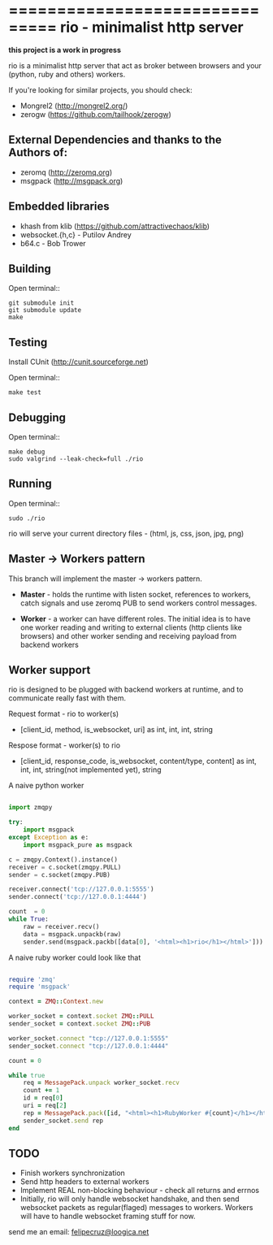 ===============================
rio - minimalist http server 
===============================

**this project is a work in progress**

rio is a minimalist http server that act as broker between browsers and your (python, ruby and others) workers.

If you're looking for similar projects, you should check:

* Mongrel2 (http://mongrel2.org/)
* zerogw (https://github.com/tailhook/zerogw)


External Dependencies and thanks to the Authors of:
------------

* zeromq (http://zeromq.org) 
* msgpack (http://msgpack.org)


Embedded libraries
-----------------

* khash from klib (https://github.com/attractivechaos/klib)
* websocket.{h,c} - Putilov Andrey
* b64.c - Bob Trower



Building
--------

Open terminal::
    
    git submodule init
    git submodule update
    make

Testing
--------

Install CUnit (http://cunit.sourceforge.net)

Open terminal::
    
    make test

Debugging
--------

Open terminal::

    make debug
    sudo valgrind --leak-check=full ./rio
    

Running
-------

Open terminal::
    
    sudo ./rio

rio will serve your current directory files - (html, js, css, json, jpg, png)



Master -> Workers pattern
-------------------------

This branch will implement the master -> workers pattern. 

* **Master** - holds the runtime with listen socket, references to workers, catch signals and use zeromq PUB to send workers control messages. 

* **Worker** - a worker can have different roles. The initial idea is to have one worker reading and writing to external clients (http clients like browsers) and other worker sending and receiving payload from backend workers


Worker support
---------------------------

rio is designed to be plugged with backend workers at runtime, and to communicate really fast with them.

Request format - rio to worker(s)

* [client_id, method, is_websocket, uri] as int, int, int, string

Respose format - worker(s) to rio

* [client_id, response_code, is_websocket, content/type, content] as int, int, int, string(not implemented yet), string

A naive python worker

```python

import zmqpy

try:
    import msgpack
except Exception as e:
    import msgpack_pure as msgpack

c = zmqpy.Context().instance()
receiver = c.socket(zmqpy.PULL)
sender = c.socket(zmqpy.PUB)

receiver.connect('tcp://127.0.0.1:5555')
sender.connect('tcp://127.0.0.1:4444')

count  = 0
while True:
    raw = receiver.recv()
    data = msgpack.unpackb(raw)
    sender.send(msgpack.packb([data[0], '<html><h1>rio</h1></html>']))
```

A naive ruby worker could look like that

```ruby

require 'zmq'
require 'msgpack'

context = ZMQ::Context.new

worker_socket = context.socket ZMQ::PULL
sender_socket = context.socket ZMQ::PUB

worker_socket.connect "tcp://127.0.0.1:5555"
sender_socket.connect "tcp://127.0.0.1:4444"

count = 0

while true
    req = MessagePack.unpack worker_socket.recv
    count += 1
    id = req[0]
    uri = req[2]
    rep = MessagePack.pack([id, "<html><h1>RubyWorker #{count}</h1></html>"])
    sender_socket.send rep
end
```

TODO
----

* Finish workers synchronization
* Send http headers to external workers
* Implement REAL non-blocking behaviour - check all returns and errnos
* Initially, rio will only handle websocket handshake, and then send websocket packets as regular(flaged) messages to workers. Workers will have to handle websocket framing stuff for now.


send me an email: felipecruz@loogica.net
